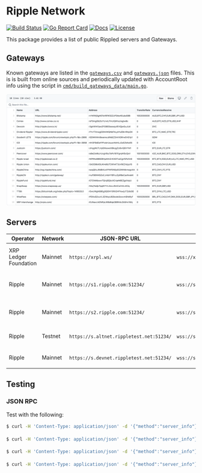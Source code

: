 # Ripple Network

[![Build Status][build-status-svg]][build-status-url]
[![Go Report Card][goreport-svg]][goreport-url]
[![Docs][docs-godoc-svg]][docs-godoc-url]
[![License][license-svg]][license-url]

This package provides a list of public Rippled servers and Gateways.

## Gateways

Known gateways are listed in the [`gateways.csv`](gateways.csv) and [`gateways.json`](gateways.json) files. This is is built from online sources and periodically updated with AccountRoot info using the script in [`cmd/build_gateways_data/main.go`](cmd/build_gateways_data/main.go).

![](gateways.png)

## Servers

| Operator              | Network | JSON-RPC URL        | WebSocket URL                  | Notes |
| --------------------- | ------- | ---------------------------------------- | ------------- | -------------- |
| XRP Ledger Foundation | Mainnet | `https://xrpl.ws/`                       | `wss://xrpl.ws/`                 | Full history server cluster |
| Ripple | Mainnet                | `https://s1.ripple.com:51234/`           | `wss://s1.ripple.com/`           | General purpose server cluster |
| Ripple | Mainnet                | `https://s2.ripple.com:51234/`           | `wss://s2.ripple.com/`           | Full-history server cluster |
| Ripple | Testnet                | `https://s.altnet.rippletest.net:51234/` | `wss://s.altnet.rippletest.net/` | Testnet public server |
| Ripple | Mainnet                | `https://s.devnet.rippletest.net:51234/` | `wss://s.devnet.rippletest.net/` | Devnet public server |

## Testing

### JSON RPC

Test with the following:

```bash
$ curl -H 'Content-Type: application/json' -d '{"method":"server_info"}' https://s1.ripple.com:51234/

$ curl -H 'Content-Type: application/json' -d '{"method":"server_info"}' https://s2.ripple.com:51234/

$ curl -H 'Content-Type: application/json' -d '{"method":"server_info"}' https://s.altnet.rippletest.net:51234/ --insecure

$ curl -H 'Content-Type: application/json' -d '{"method":"server_info"}' https://s.devnet.rippletest.net:51234/ --insecure
```

 [build-status-svg]: https://github.com/goxrp/ripple-network/workflows/go%20build/badge.svg?branch=master
 [build-status-url]: https://github.com/goxrp/ripple-network/actions
 [goreport-svg]: https://goreportcard.com/badge/github.com/goxrp/ripple-network
 [goreport-url]: https://goreportcard.com/report/github.com/goxrp/ripple-network
 [docs-godoc-svg]: https://pkg.go.dev/badge/github.com/goxrp/ripple-network
 [docs-godoc-url]: https://pkg.go.dev/github.com/goxrp/ripple-network
 [license-svg]: https://img.shields.io/badge/license-MIT-blue.svg
 [license-url]: https://github.com/goxrp/ripple-network/blob/master/LICENSE